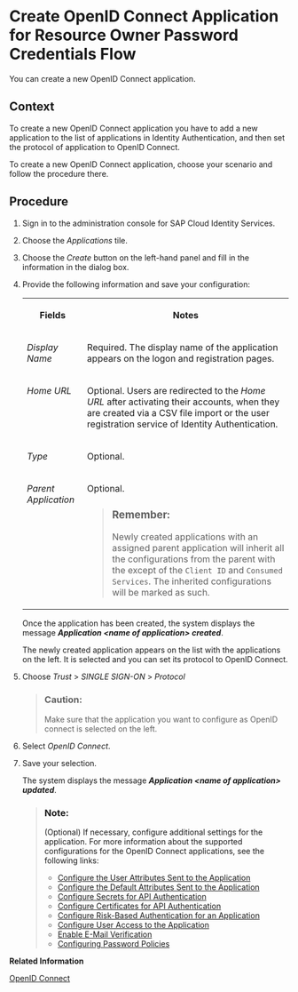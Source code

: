 <!-- copy43d94a5d87c34e4db93873b90b27a013 -->

# Create OpenID Connect Application for Resource Owner Password Credentials Flow

You can create a new OpenID Connect application.



## Context

To create a new OpenID Connect application you have to add a new application to the list of applications in Identity Authentication, and then set the protocol of application to OpenID Connect.

To create a new OpenID Connect application, choose your scenario and follow the procedure there.



<a name="copy43d94a5d87c34e4db93873b90b27a013__steps_qqh_hfk_q4"/>

## Procedure

1.  Sign in to the administration console for SAP Cloud Identity Services.

2.  Choose the *Applications* tile.

3.  Choose the *Create* button on the left-hand panel and fill in the information in the dialog box.

4.  Provide the following information and save your configuration:


    <table>
    <tr>
    <th valign="top">

    Fields


    
    </th>
    <th valign="top">

    Notes


    
    </th>
    </tr>
    <tr>
    <td valign="top">

    *Display Name*


    
    </td>
    <td valign="top">

    Required. The display name of the application appears on the logon and registration pages.


    
    </td>
    </tr>
    <tr>
    <td valign="top">

    *Home URL*


    
    </td>
    <td valign="top">

    Optional. Users are redirected to the *Home URL* after activating their accounts, when they are created via a CSV file import or the user registration service of Identity Authentication.


    
    </td>
    </tr>
    <tr>
    <td valign="top">

    *Type*


    
    </td>
    <td valign="top">

    Optional.


    
    </td>
    </tr>
    <tr>
    <td valign="top">

    *Parent Application*


    
    </td>
    <td valign="top">

    Optional.

    > ### Remember:  
    > Newly created applications with an assigned parent application will inherit all the configurations from the parent with the except of the `Client ID` and `Consumed Services`. The inherited configurations will be marked as such.


    
    </td>
    </tr>
    </table>
    
    Once the application has been created, the system displays the message ***Application <name of application\> created***.

    The newly created application appears on the list with the applications on the left. It is selected and you can set its protocol to OpenID Connect.

5.  Choose *Trust* \> *SINGLE SIGN-ON* \> *Protocol* 

    > ### Caution:  
    > Make sure that the application you want to configure as OpenID connect is selected on the left.

6.  Select *OpenID Connect*.

7.  Save your selection.

    The system displays the message ***Application <name of application\> updated***.

    > ### Note:  
    > \(Optional\) If necessary, configure additional settings for the application. For more information about the supported configurations for the OpenID Connect applications, see the following links:
    > 
    > -   [Configure the User Attributes Sent to the Application](configure-the-user-attributes-sent-to-the-application-d361407.md)
    > -   [Configure the Default Attributes Sent to the Application](configure-the-default-attributes-sent-to-the-application-a2f1e46.md)
    > -   [Configure Secrets for API Authentication](configure-secrets-for-api-authentication-5c3c35e.md)
    > -   [Configure Certificates for API Authentication](configure-certificates-for-api-authentication-c408083.md)
    > -   [Configure Risk-Based Authentication for an Application](configure-risk-based-authentication-for-an-application-bc52fbf.md#loiobc52fbf3d59447bbb6aa22f80d8b6056)
    > -   [Configure User Access to the Application](configure-user-access-to-the-application-8b147c4.md)
    > -   [Enable E-Mail Verification](enable-e-mail-verification-483d26c.md)
    > -   [Configuring Password Policies](configuring-password-policies-12b3395.md)


**Related Information**  


[OpenID Connect](openid-connect-a789c9c.md "You can use Identity Authentication for authentication in OpenID Connect protected applications.")

